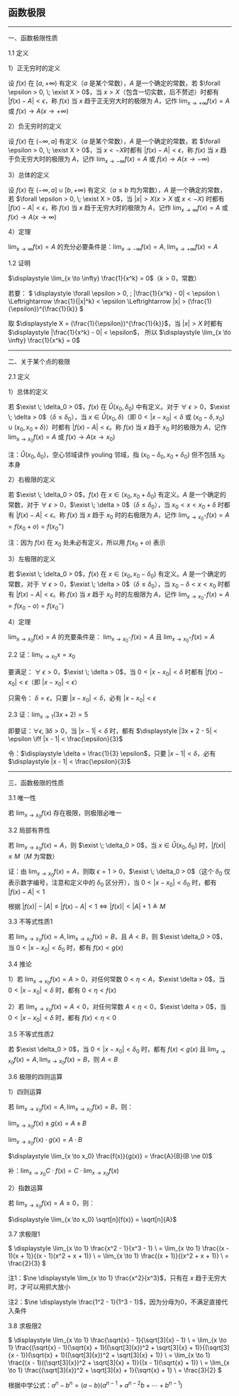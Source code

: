 ## 函数极限

---

一、函数极限性质

1.1 定义

1）正无穷时的定义

设 $f(x)$ 在 $[a, + \infty)$ 有定义（$a$ 是某个常数），$A$ 是一个确定的常数，若 $\forall \epsilon > 0, \; \exist X > 0$，当 $x > X$（包含一切实数，后不赘述）时都有 $|f(x) - A| < \epsilon$，称 $f(x)$ 当 $x$ 趋于正无穷大时的极限为 $A$，记作 $\displaystyle \lim_{x \to + \infty} f(x) = A$ 或 $f(x) \to A(x \to + \infty)$

2）负无穷时的定义

设 $f(x)$ 在 $(- \infty, a]$ 有定义（$a$ 是某个常数），$A$ 是一个确定的常数，若 $\forall \epsilon > 0, \; \exist X > 0$，当 $x < -X$时都有 $|f(x) - A| < \epsilon$，称 $f(x)$ 当 $x$ 趋于负无穷大时的极限为 $A$，记作 $\displaystyle \lim_{x \to - \infty} f(x) = A$ 或 $f(x) \to A(x \to - \infty)$

3）总体的定义

设 $f(x)$ 在 $(-\infty, a] \cup [b, +\infty)$ 有定义（$a \le b$ 均为常数），$A$ 是一个确定的常数，若 $\forall \epsilon > 0, \; \exist X > 0$，当 $|x| > X(x > X \; \text{或} \; x < -X)$ 时都有 $|f(x) - A| < \epsilon$，称 $f(x)$ 当 $x$ 趋于无穷大时的极限为 $A$，记作 $\displaystyle \lim_{x \to \infty} f(x) = A$ 或 $f(x) \to A(x \to \infty)$

4）定理

$\displaystyle \lim_{x \to \infty} f(x) = A$ 的充分必要条件是：$\displaystyle \lim_{x \to -\infty} f(x) = A, \; \lim_{x \to +\infty} f(x) = A$

1.2 证明

$\displaystyle \lim_{x \to \infty} \frac{1}{x^k} = 0$（$k > 0$，常数）

若要：
$
\displaystyle
\forall \epsilon > 0, \; |\frac{1}{x^k} - 0| < \epsilon \\
\Leftrightarrow \frac{1}{|x|^k} < \epsilon
\Leftrightarrow |x| > (\frac{1}{\epsilon})^{\frac{1}{k}}
$

取 $\displaystyle X = (\frac{1}{\epsilon})^{\frac{1}{k}}$，当 $|x| > X$ 时都有 $\displaystyle |\frac{1}{x^k} - 0| < \epsilon$，
所以 $\displaystyle \lim_{x \to \infty} \frac{1}{x^k} = 0$

---

二、关于某个点的极限

2.1 定义

1）总体的定义

若 $\exist \; \delta_0 > 0$，$f(x)$ 在 $\mathring{U} (x_0, \delta_0)$ 中有定义。对于 $\forall \; \epsilon > 0$，$\exist \; \delta > 0$（$\delta \le \delta_0$），当 $x \in \mathring{U}(x_0, \delta)$（即 $0 < |x - x_0| < \delta$ 或 $(x_0 - \delta, x_0) \cup (x_0, x_0 + \delta)$）时都有 $|f(x) - A| < \epsilon$。称 $f(x)$ 当 $x$ 趋于 $x_0$ 时的极限为 $A$，记作 $\displaystyle \lim_{x \to x_0} f(x) = A$ 或 $f(x) \to A(x \to x_0)$

注：$\mathring{U}(x_0, \delta_0)$，空心邻域读作 youling 邻域，指 $(x_0 - \delta_0, x_0 + \delta_0)$ 但不包括 $x_0$ 本身

2）右极限的定义

若 $\exist \; \delta_0 > 0$，$f(x)$ 在 $x \in (x_0, x_0 + \delta_0)$ 有定义。$A$ 是一个确定的常数，对于 $\forall \; \epsilon > 0$，$\exist \; \delta > 0$（$\delta \le \delta_0$），当 $x_0 < x < x_0 + \delta$ 时都有 $|f(x) - A| < \epsilon$。称 $f(x)$ 当 $x$ 趋于 $x_0$ 时的右极限为 $A$，记作 $\displaystyle \lim_{x \to x_0^+} f(x) = A = f(x_0 + o) = f(x_0^+)$

注：因为 $f(x)$ 在 $x_0$ 处未必有定义，所以用 $f(x_0 + o)$ 表示

3）左极限的定义

若 $\exist \; \delta_0 > 0$，$f(x)$ 在 $x \in (x_0, x_0 - \delta_0)$ 有定义。$A$ 是一个确定的常数，对于 $\forall \; \epsilon > 0$，$\exist \; \delta > 0$（$\delta \le \delta_0$），当 $x_0 - \delta < x < x_0$ 时都有 $|f(x) - A| < \epsilon$。称 $f(x)$ 当 $x$ 趋于 $x_0$ 时的左极限为 $A$，记作 $\displaystyle \lim_{x \to x_0^-} f(x) = A = f(x_0 - o) = f(x_0^-)$

4）定理

$\displaystyle \lim_{x \to x_0} f(x) = A$ 的充要条件是： $\displaystyle \lim_{x \to x_0^-} f(x) = A$ 且 $\displaystyle \lim_{x \to x_0^+} f(x) = A$ 


2.2 证：$\displaystyle \lim_{x \to x_0} x = x_0$ 

要满足：
$\forall \; \epsilon > 0$，$\exist \; \delta > 0$，当 $0 < |x - x_0| < \delta$ 时都有 $|f(x) - x_0| < \epsilon$（即 $|x - x_0| < \epsilon$）

只需令：
$\delta = \epsilon$，只要 $|x - x_0| < \delta$，必有 $|x - x_0| < \epsilon$

2.3 证：$\displaystyle \lim_{x \to 1} (3x + 2) = 5$

即要证：$\forall \epsilon, \, \exists \delta  >0$，当 $|x - 1| < \delta$ 时，都有 $\displaystyle |3x + 2 - 5| < \epsilon \iff |x - 1| < \frac{\epsilon}{3}$

令：$\displaystyle \delta = \frac{1}{3} \epsilon$，只要 $|x - 1| < \delta$，必有 $\displaystyle |x - 1| < \frac{\epsilon}{3}$

---

三、函数极限的性质

3.1 唯一性

若 $\displaystyle \lim_{x \to x_0} f(x)$ 存在极限，则极限必唯一

3.2 局部有界性

若 $\displaystyle \lim_{x \to x_0} f(x) = A$，则 $\exist \; \delta_0 > 0$，当 $x \in \mathring{U} (x_0, \delta_0)$ 时，$|f(x)| \le M$（$M$ 为常数）

证：由 $\displaystyle \lim_{x \to x_0} f(x) = A$，则取 $\epsilon = 1 > 0$，$\exist \; \delta_0 > 0$（这个 $\delta_0$ 仅表示数字编号，注意和定义中的 $\delta_0$ 区分开），当 $0 < |x - x_0| < \delta_0$ 时，都有 $|f(x) - A| < 1$

根据 $|f(x)| - |A| \le |f(x) - A| < 1 \Leftrightarrow |f(x)| < |A| + 1 \triangleq M$

3.3 不等式性质1

若 $\displaystyle \lim_{x \to x_0} f(x) = A, \lim_{x \to x_0} f(x) = B$，且 $A < B$，则 $\exist \delta_0 > 0$，当 $0 < |x - x_0| < \delta_0$ 时，都有 $f(x) < g(x)$

3.4 推论

1）若 $\displaystyle \lim_{x \to x_0} f(x) = A > 0$，对任何常数 $0 < \eta < A$，$\exist \delta > 0$，当 $0 < |x - x_0| < \delta$ 时，都有 $0 < \eta < f(x)$

2）若 $\displaystyle \lim_{x \to x_0} f(x) = A < 0$，对任何常数 $A < \eta < 0$，$\exist \delta > 0$，当 $0 < |x - x_0| < \delta$ 时，都有 $f(x) < \eta < 0$

3.5 不等式性质2

若 $\exist \delta_0 > 0$，当 $0 < |x - x_0| < \delta_0$ 时，都有 $f(x) < g(x)$ 且 $\displaystyle \lim_{x \to x_0} f(x) = A, \lim_{x \to x_0} f(x) = B$，则 $A < B$

3.6 极限的四则运算

1）四则运算

若 $\displaystyle \lim_{x \to x_0} f(x) = A, \lim_{x \to x_0} f(x) = B$，则：

$\displaystyle \lim_{x \to x_0} f(x) \pm g(x) = A \pm B$

$\displaystyle \lim_{x \to x_0} f(x) \cdot g(x) = A \cdot B$

$\displaystyle \lim_{x \to x_0} \frac{f(x)}{g(x)} = \frac{A}{B}(B \ne 0)$

补：$\displaystyle \lim_{x \to x_0} C \cdot f(x) = C \cdot \lim_{x \to x_0} f(x)$

2）指数运算

若 $\displaystyle \lim_{x \to x_0} f(x) = A \ge 0$，则：

$\displaystyle \lim_{x \to x_0} \sqrt[n]{f(x)} = \sqrt[n]{A}$

3.7 求极限1

$
\displaystyle
\lim_{x \to 1} \frac{x^2 - 1}{x^3 - 1} \\
= \lim_{x \to 1} \frac{(x - 1)(x + 1)}{(x - 1)(x^2 + x + 1)} \\
= \lim_{x \to 1} \frac{(x + 1)}{(x^2 + x + 1)} \\
= \frac{2}{3}
$

注1：$\ne \displaystyle \lim_{x \to 1} \frac{x^2}{x^3}$，只有在 $x$ 趋于无穷大时，才可以用抓大放小

注2：$\ne \displaystyle \frac{1^2 - 1}{1^3 - 1}$，因为分母为0，不满足直接代入条件

3.8 求极限2

$
\displaystyle
\lim_{x \to 1} \frac{\sqrt{x} - 1}{\sqrt[3]{x} - 1} \\
= \lim_{x \to 1} \frac{(\sqrt{x} - 1)(\sqrt{x} + 1)((\sqrt[3]{x})^2 + \sqrt[3]{x} + 1)}{(\sqrt[3]{x - 1})(\sqrt{x} + 1)((\sqrt[3]{x})^2 + \sqrt[3]{x} + 1)} \\
= \lim_{x \to 1} \frac{(x - 1)((\sqrt[3]{x})^2 + \sqrt[3]{x} + 1)}{(x - 1)(\sqrt{x} + 1)} \\
= \lim_{x \to 1} \frac{(\sqrt[3]{x})^2 + \sqrt[3]{x} + 1}{\sqrt{x} + 1} \\
= \frac{3}{2}
$

根据中学公式：$a^n - b^n =(a - b)(a^{n - 1} + a^{n - 2}b + \cdots + b^{n - 1})$
